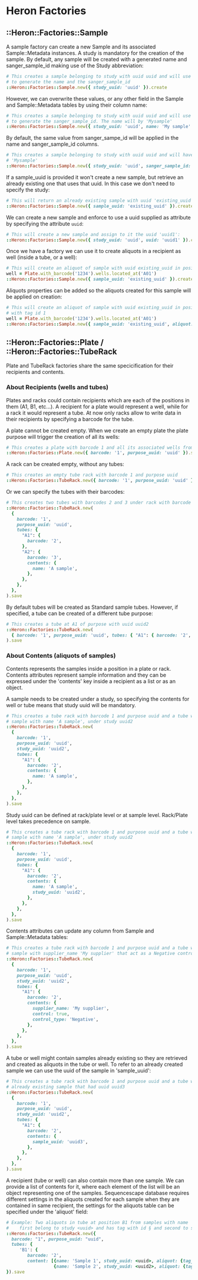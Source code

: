 # Heron Factories

## ::Heron::Factories::Sample

A sample factory can create a new Sample and its associated Sample::Metadata instances.
A study is mandatory for the creation of the sample.
By default, any sample will be created with a generated name and sanger_sample_id making use
of the Study abbreviation:

```ruby
# This creates a sample belonging to study with uuid uuid and will use the study abbreviation
# to generate the name and the sanger_sample_id
::Heron::Factories::Sample.new({ study_uuid: 'uuid' }).create
```

However, we can overwrite these values, or any other field in the Sample and Sample::Metadata
tables by using their column name:

```ruby
# This creates a sample belonging to study with uuid uuid and will use the study abbreviation
# to generate the sanger_sample_id. The name will by 'Mysample'
::Heron::Factories::Sample.new({ study_uuid: 'uuid', name: 'My sample' }).create
```

By default, the same value from sanger_sampe_id will be applied in the name and sanger_sample_id
columns.

```ruby
# This creates a sample belonging to study with uuid uuid and will have name and sanger_sample_id as
# 'Mysample'
::Heron::Factories::Sample.new({ study_uuid: 'uuid', sanger_sample_id: 'Mysample' }).create
```

If a sample_uuid is provided it won't create a new sample, but retrieve an already existing
one that uses that uuid. In this case we don't need to specify the study:

```ruby
# This will return an already existing sample with uuid 'existing_uuid'
::Heron::Factories::Sample.new({ sample_uuid: 'existing_uuid' }).create
```

We can create a new sample and enforce to use a uuid supplied as attribute by specifying
the attribute `uuid`:

```ruby
# This will create a new sample and assign to it the uuid 'uuid1':
::Heron::Factories::Sample.new({ study_uuid: 'uuid', uuid: 'uuid1' }).create
```

Once we have a factory we can use it to create aliquots in a recipient as well (inside a tube, or a well):

```ruby
# This will create an aliquot of sample with uuid existing_uuid in position A01 of plate with barcode 1234
well = Plate.with_barcode('1234').wells.located_at('A01')
::Heron::Factories::Sample.new({ sample_uuid: 'existing_uuid' }).create_aliquot_at(well)
```

Aliquots properties can be added so the aliquots created for this sample will be applied on creation:

```ruby
# This will create an aliquot of sample with uuid existing_uuid in position A01 of plate with barcode 1234
# with tag id 1
well = Plate.with_barcode('1234').wells.located_at('A01')
::Heron::Factories::Sample.new({ sample_uuid: 'existing_uuid', aliquot: { tag_id: 1 } }).create_aliquot_at(well)
```

## ::Heron::Factories::Plate / ::Heron::Factories::TubeRack

Plate and TubeRack factories share the same specicification for their recipients and contents.

### About Recipients (wells and tubes)

Plates and racks could contain recipients which are each of the positions in them (A1, B1, etc...).
A recipient for a plate would represent a well, while for a rack it would represent a tube.
At now only racks allow to write data in their recipients by specifying a barcode for the tube.

A plate cannot be created empty. When we create an empty plate the plate purpose will trigger
the creation of all its wells:

```ruby
# This creates a plate with barcode 1 and all its associated wells from purpose with uuid uuid
::Heron::Factories::Plate.new({ barcode: '1', purpose_uuid: 'uuid' }).save
```

A rack can be created empty, without any tubes:

```ruby
# This creates an empty tube rack with barcode 1 and purpose uuid
::Heron::Factories::TubeRack.new({ barcode: '1', purpose_uuid: 'uuid' }).save
```

Or we can specify the tubes with their barcodes:

```ruby
# This creates two tubes with barcodes 2 and 3 under rack with barcode 1
::Heron::Factories::TubeRack.new(
  {
    barcode: '1',
    purpose_uuid: 'uuid',
    tubes: {
      "A1": {
        barcode: '2',
      },
      "A2": {
        barcode: '3',
        contents: {
          name: 'A sample',
        },
      },
    },
  },
).save
```

By default tubes will be created as Standard sample tubes. However, if specified, a tube can be created
of a different tube purpose:

```ruby
# This creates a tube at A1 of purpose with uuid uuid2
::Heron::Factories::TubeRack.new(
  { barcode: '1', purpose_uuid: 'uuid', tubes: { "A1": { barcode: '2', purpose_uuid: 'uuid2' } } },
).save
```

### About Contents (aliquots of samples)

Contents represents the samples inside a position in a plate or rack. Contents attributes represent
sample information and they can be expressed under the 'contents' key inside a recipient as a list
or as an object.

A sample needs to be created under a study, so specifying the contents for well or tube means that
study uuid will be mandatory.

```ruby
# This creates a tube rack with barcode 1 and purpose uuid and a tube with barcode 2 that contains a
# sample with name 'A sample', under study uuid2
::Heron::Factories::TubeRack.new(
  {
    barcode: '1',
    purpose_uuid: 'uuid',
    study_uuid: 'uuid2',
    tubes: {
      "A1": {
        barcode: '2',
        contents: {
          name: 'A sample',
        },
      },
    },
  },
).save
```

Study uuid can be defined at rack/plate level or at sample level. Rack/Plate level takes precedence on sample.

```ruby
# This creates a tube rack with barcode 1 and purpose uuid and a tube with barcode 2 that contains a
# sample with name 'A sample', under study uuid2
::Heron::Factories::TubeRack.new(
  {
    barcode: '1',
    purpose_uuid: 'uuid',
    tubes: {
      "A1": {
        barcode: '2',
        contents: {
          name: 'A sample',
          study_uuid: 'uuid2',
        },
      },
    },
  },
).save
```

Contents attributes can update any column from Sample and Sample::Metadata tables:

```ruby
# This creates a tube rack with barcode 1 and purpose uuid and a tube with barcode 2 that contains a
# sample with supplier_name 'My supplier' that act as a Negative control.
::Heron::Factories::TubeRack.new(
  {
    barcode: '1',
    purpose_uuid: 'uuid',
    study_uuid: 'uuid2',
    tubes: {
      "A1": {
        barcode: '2',
        contents: {
          supplier_name: 'My supplier',
          control: true,
          control_type: 'Negative',
        },
      },
    },
  },
).save
```

A tube or well might contain samples already existing so they are retrieved and created as aliquots in the
tube or well. To refer to an already created sample we can use the uuid of the sample in 'sample_uuid':

```ruby
# This creates a tube rack with barcode 1 and purpose uuid and a tube with barcode 2 that contains an
# already existing sample that had uuid uuid3
::Heron::Factories::TubeRack.new(
  {
    barcode: '1',
    purpose_uuid: 'uuid',
    study_uuid: 'uuid2',
    tubes: {
      "A1": {
        barcode: '2',
        contents: {
          sample_uuid: 'uuid3',
        },
      },
    },
  },
).save
```

A recipient (tube or well) can also contain more than one sample. We can provide a list of contents for
it, where each element of the list will be an object representing one of the samples. Sequencescape
database requires different settings in the aliquots created for each sample when they are contained in
same recipient, the settings for the aliquots table can be specified under the 'aliquot' field:

```ruby
# Example: Two aliquots in tube at position B1 from samples with name 'Sample 1' and 'Sample 2'
#    first belong to study <uuid> and has tag with id § and second to study <uuid2> and tag id 2.
::Heron::Factories::TubeRack.new({
  barcode: "1", purpose_uuid: "uuid",
  tubes: {
     'B1': {
        barcode: '2',
        content: [{name: 'Sample 1', study_uuid: <uuid>, aliquot: {tag_id: 1}},
                  {name: 'Sample 2', study_uuid: <uuid2>, aliquot: {tag_id: 2}}] } }
}).save
```
